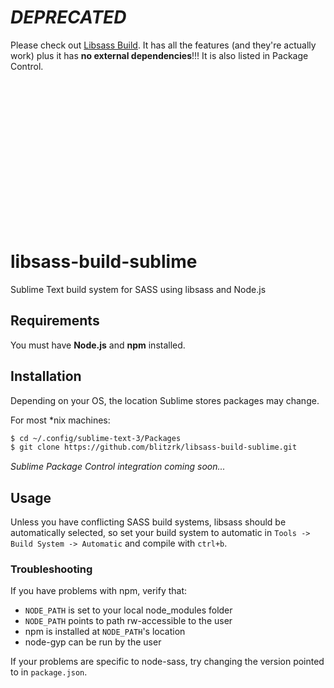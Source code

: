 # *****DEPRECATED***** 

Please check out [Libsass Build](https://github.com/blitzrk/sublime_libsass). It has all the features (and they're actually work) plus it has **no external dependencies**!!! It is also listed in Package Control.

&nbsp;

&nbsp;

&nbsp;

&nbsp;

&nbsp;

&nbsp;

&nbsp;

&nbsp;

# libsass-build-sublime

Sublime Text build system for SASS using libsass and Node.js

## Requirements

You must have **Node.js** and **npm** installed.

## Installation

Depending on your OS, the location Sublime stores packages may change.

For most *nix machines:

```sh
$ cd ~/.config/sublime-text-3/Packages
$ git clone https://github.com/blitzrk/libsass-build-sublime.git
```

*Sublime Package Control integration coming soon...*

## Usage

Unless you have conflicting SASS build systems, libsass should be automatically selected, so set
your build system to automatic in `Tools -> Build System -> Automatic` and compile with `ctrl+b`.

### Troubleshooting

If you have problems with npm, verify that:

- `NODE_PATH` is set to your local node_modules folder
- `NODE_PATH` points to path rw-accessible to the user
- npm is installed at `NODE_PATH`'s location
- node-gyp can be run by the user

If your problems are specific to node-sass, try changing the version pointed to in `package.json`.
